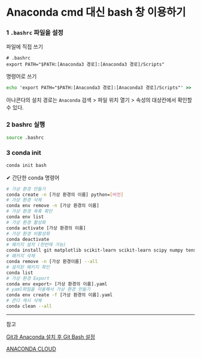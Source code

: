 # Anaconda cmd 대신 bash 창 이용하기 

### 1 `.bashrc` 파일을 설정

파일에 직접 쓰기

```.bashrc
# .bashrc
export PATH="$PATH:[Anaconda3 경로]:[Anaconda3 경로]/Scripts"
```

명령어로 쓰기

```cmd
echo 'export PATH="$PATH:[Anaconda3 경로]:[Anaconda3 경로]/Scripts"' >> .bashrc
```

아나콘다의 설치 경로는 `Anaconda` 검색 > 파일 위치 열기 > 속성의 대상칸에서 확인할 수 있다. 



### 2 bashrc 실행

```bash
source .bashrc
```



### 3 conda init

```bash
conda init bash
```

 

✔ 간단한 conda 명령어

```bash
# 가상 환경 만들기 
conda create -n [가상 환경의 이름] python=[버전]
# 가상 환경 삭제 
conda env remove -n [가상 환경의 이름]
# 가상 환경 목록 확인
conda env list
# 가상 환경 활성화
conda activate [가상 환경의 이름]
# 가상 환경 비활성화 
conda deactivate
# 패키지 설치 (한번에 가능)
conda install git matplotlib scikit-learn scikit-learn scipy numpy tensorflow-gpu==2.0.0
# 패키지 삭제 
conda remove -n [가상 환경이름] --all
# 설치된 패키지 확인
conda list 
# 가상 환경 Export
conda env export> [가상 환경의 이름].yaml
# yaml파일을 이용해서 가상 환경 만들기
conda env create -f [가상 환경의 이름].yaml
# 콘다 캐시 삭제
conda clean --all
```



---

참고

[Git과 Anaconda 설치 후 Git Bash 설정](https://azanewta.tistory.com/29)

[ANACONDA CLOUD](https://anaconda.org/anaconda/repo)